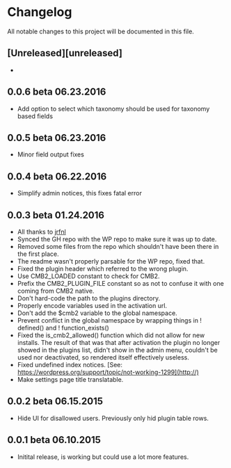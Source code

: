 # Changelog
All notable changes to this project will be documented in this file.

## [Unreleased][unreleased]

*

## 0.0.6 beta 06.23.2016
* Add option to select which taxonomy should be used for taxonomy based fields

## 0.0.5 beta 06.23.2016
* Minor field output fixes

## 0.0.4 beta 06.22.2016
* Simplify admin notices, this fixes fatal error

## 0.0.3 beta 01.24.2016
* All thanks to [jrfnl](https://github.com/jrfnl)
* Synced the GH repo with the WP repo to make sure it was up to date.
* Removed some files from the repo which shouldn't have been there in the first place.
* The readme wasn't properly parsable for the WP repo, fixed that.
* Fixed the plugin header which referred to the wrong plugin.
* Use CMB2_LOADED constant to check for CMB2.
* Prefix the CMB2_PLUGIN_FILE constant so as not to confuse it with one coming from CMB2 native.
* Don't hard-code the path to the plugins directory.
* Properly encode variables used in the activation url.
* Don't add the $cmb2 variable to the global namespace.
* Prevent conflict in the global namespace by wrapping things in ! defined() and ! function_exists()
* Fixed the is_cmb2_allowed() function which did not allow for new installs. The result of that was that after activation the plugin no longer showed in the plugins list, didn't show in the admin menu, couldn't be used nor deactivated, so rendered itself effectively useless.
* Fixed undefined index notices. [See: https://wordpress.org/support/topic/not-working-1299](http://)
* Make settings page title translatable.

## 0.0.2 beta 06.15.2015
* Hide UI for disallowed users. Previously only hid plugin table rows.

## 0.0.1 beta 06.10.2015
* Initital release, is working but could use a lot more features.
